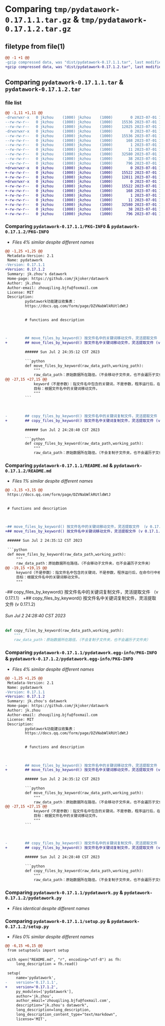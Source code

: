 # Comparing `tmp/pydatawork-0.17.1.1.tar.gz` & `tmp/pydatawork-0.17.1.2.tar.gz`

## filetype from file(1)

```diff
@@ -1 +1 @@
-gzip compressed data, was "dist/pydatawork-0.17.1.1.tar", last modified: Sat Jul  1 17:18:52 2023, max compression
+gzip compressed data, was "dist/pydatawork-0.17.1.2.tar", last modified: Sat Jul  1 17:22:18 2023, max compression
```

## Comparing `pydatawork-0.17.1.1.tar` & `pydatawork-0.17.1.2.tar`

### file list

```diff
@@ -1,11 +1,11 @@
-drwxrwxr-x   0 jkzhou    (1000) jkzhou    (1000)        0 2023-07-01 17:18:52.000000 pydatawork-0.17.1.1/
--rw-rw-r--   0 jkzhou    (1000) jkzhou    (1000)    15536 2023-07-01 17:18:52.000000 pydatawork-0.17.1.1/PKG-INFO
--rw-rw-r--   0 jkzhou    (1000) jkzhou    (1000)    12025 2023-07-01 17:17:45.000000 pydatawork-0.17.1.1/README.md
-drwxrwxr-x   0 jkzhou    (1000) jkzhou    (1000)        0 2023-07-01 17:18:52.000000 pydatawork-0.17.1.1/pydatawork.egg-info/
--rw-rw-r--   0 jkzhou    (1000) jkzhou    (1000)    15536 2023-07-01 17:18:52.000000 pydatawork-0.17.1.1/pydatawork.egg-info/PKG-INFO
--rw-rw-r--   0 jkzhou    (1000) jkzhou    (1000)      168 2023-07-01 17:18:52.000000 pydatawork-0.17.1.1/pydatawork.egg-info/SOURCES.txt
--rw-rw-r--   0 jkzhou    (1000) jkzhou    (1000)        1 2023-07-01 17:18:52.000000 pydatawork-0.17.1.1/pydatawork.egg-info/dependency_links.txt
--rw-rw-r--   0 jkzhou    (1000) jkzhou    (1000)       11 2023-07-01 17:18:52.000000 pydatawork-0.17.1.1/pydatawork.egg-info/top_level.txt
--rw-rw-r--   0 jkzhou    (1000) jkzhou    (1000)    32580 2023-07-01 17:10:17.000000 pydatawork-0.17.1.1/pydatawork.py
--rw-rw-r--   0 jkzhou    (1000) jkzhou    (1000)       38 2023-07-01 17:18:52.000000 pydatawork-0.17.1.1/setup.cfg
--rw-rw-r--   0 jkzhou    (1000) jkzhou    (1000)      796 2023-07-01 16:36:42.000000 pydatawork-0.17.1.1/setup.py
+drwxrwxr-x   0 jkzhou    (1000) jkzhou    (1000)        0 2023-07-01 17:22:18.000000 pydatawork-0.17.1.2/
+-rw-rw-r--   0 jkzhou    (1000) jkzhou    (1000)    15522 2023-07-01 17:22:18.000000 pydatawork-0.17.1.2/PKG-INFO
+-rw-rw-r--   0 jkzhou    (1000) jkzhou    (1000)    12011 2023-07-01 17:20:59.000000 pydatawork-0.17.1.2/README.md
+drwxrwxr-x   0 jkzhou    (1000) jkzhou    (1000)        0 2023-07-01 17:22:18.000000 pydatawork-0.17.1.2/pydatawork.egg-info/
+-rw-rw-r--   0 jkzhou    (1000) jkzhou    (1000)    15522 2023-07-01 17:22:18.000000 pydatawork-0.17.1.2/pydatawork.egg-info/PKG-INFO
+-rw-rw-r--   0 jkzhou    (1000) jkzhou    (1000)      168 2023-07-01 17:22:18.000000 pydatawork-0.17.1.2/pydatawork.egg-info/SOURCES.txt
+-rw-rw-r--   0 jkzhou    (1000) jkzhou    (1000)        1 2023-07-01 17:22:18.000000 pydatawork-0.17.1.2/pydatawork.egg-info/dependency_links.txt
+-rw-rw-r--   0 jkzhou    (1000) jkzhou    (1000)       11 2023-07-01 17:22:18.000000 pydatawork-0.17.1.2/pydatawork.egg-info/top_level.txt
+-rw-rw-r--   0 jkzhou    (1000) jkzhou    (1000)    32580 2023-07-01 17:10:17.000000 pydatawork-0.17.1.2/pydatawork.py
+-rw-rw-r--   0 jkzhou    (1000) jkzhou    (1000)       38 2023-07-01 17:22:18.000000 pydatawork-0.17.1.2/setup.cfg
+-rw-rw-r--   0 jkzhou    (1000) jkzhou    (1000)      796 2023-07-01 17:22:12.000000 pydatawork-0.17.1.2/setup.py
```

### Comparing `pydatawork-0.17.1.1/PKG-INFO` & `pydatawork-0.17.1.2/PKG-INFO`

 * *Files 4% similar despite different names*

```diff
@@ -1,25 +1,25 @@
 Metadata-Version: 2.1
 Name: pydatawork
-Version: 0.17.1.1
+Version: 0.17.1.2
 Summary: jk.zhou's datawork
 Home-page: https://github.com/jkjoker/datawork
 Author: jk.zhou
 Author-email: zhouqiling.bjfu@foxmail.com
 License: MIT
 Description: 
         pydatawork功能建议收集表：
         https://docs.qq.com/form/page/DZVNabWlkRUtldWtJ
         
         
         # functions and description
         
         
         
-        ## move_files_by_keyword() 按文件名中的关键词移动文件，灵活提取文件 （v 0.17.1.1）
+        ## move_files_by_keyword() 按文件名中关键词移动文件，灵活提取文件 (v 0.17.1.2)
         
         ###### Sun Jul 2 24:35:12 CST 2023
         
         ```python
         def move_files_by_keyword(raw_data_path,working_path):
             """
             raw_data_path：原始数据所在路径。（不会移动子文件夹，也不会遍历子文件夹）
@@ -27,15 +27,15 @@
             keyword（不是参数）：指文件名中包含的关键词，不是参数，程序运行后，在命令行中根据提示按需输入。
             目标：根据文件名中的关键词移动文件。
             """
         ```
         
         
         
-        ## copy_files_by_keyword() 按文件名中的关键词复制文件，灵活提取文件 （v 0.17.1.1）
+        ## copy_files_by_keyword() 按文件名中关键词复制文件，灵活提取文件 (v 0.17.1.2)
         
         ###### Sun Jul 2 24:28:40 CST 2023
         
         ```python
         def copy_files_by_keyword(raw_data_path,working_path):
             """
             raw_data_path：原始数据所在路径。（不会复制子文件夹，也不会遍历子文件夹）
```

### Comparing `pydatawork-0.17.1.1/README.md` & `pydatawork-0.17.1.2/README.md`

 * *Files 1% similar despite different names*

```diff
@@ -3,15 +3,15 @@
 https://docs.qq.com/form/page/DZVNabWlkRUtldWtJ
 
 
 # functions and description
 
 
 
-## move_files_by_keyword() 按文件名中的关键词移动文件，灵活提取文件 （v 0.17.1.1）
+## move_files_by_keyword() 按文件名中关键词移动文件，灵活提取文件 (v 0.17.1.2)
 
 ###### Sun Jul 2 24:35:12 CST 2023
 
 ```python
 def move_files_by_keyword(raw_data_path,working_path):
     """
     raw_data_path：原始数据所在路径。（不会移动子文件夹，也不会遍历子文件夹）
@@ -19,15 +19,15 @@
     keyword（不是参数）：指文件名中包含的关键词，不是参数，程序运行后，在命令行中根据提示按需输入。
     目标：根据文件名中的关键词移动文件。
     """
 ```
 
 
 
-## copy_files_by_keyword() 按文件名中的关键词复制文件，灵活提取文件 （v 0.17.1.1）
+## copy_files_by_keyword() 按文件名中关键词复制文件，灵活提取文件 (v 0.17.1.2)
 
 ###### Sun Jul 2 24:28:40 CST 2023
 
 ```python
 def copy_files_by_keyword(raw_data_path,working_path):
     """
     raw_data_path：原始数据所在路径。（不会复制子文件夹，也不会遍历子文件夹）
```

### Comparing `pydatawork-0.17.1.1/pydatawork.egg-info/PKG-INFO` & `pydatawork-0.17.1.2/pydatawork.egg-info/PKG-INFO`

 * *Files 4% similar despite different names*

```diff
@@ -1,25 +1,25 @@
 Metadata-Version: 2.1
 Name: pydatawork
-Version: 0.17.1.1
+Version: 0.17.1.2
 Summary: jk.zhou's datawork
 Home-page: https://github.com/jkjoker/datawork
 Author: jk.zhou
 Author-email: zhouqiling.bjfu@foxmail.com
 License: MIT
 Description: 
         pydatawork功能建议收集表：
         https://docs.qq.com/form/page/DZVNabWlkRUtldWtJ
         
         
         # functions and description
         
         
         
-        ## move_files_by_keyword() 按文件名中的关键词移动文件，灵活提取文件 （v 0.17.1.1）
+        ## move_files_by_keyword() 按文件名中关键词移动文件，灵活提取文件 (v 0.17.1.2)
         
         ###### Sun Jul 2 24:35:12 CST 2023
         
         ```python
         def move_files_by_keyword(raw_data_path,working_path):
             """
             raw_data_path：原始数据所在路径。（不会移动子文件夹，也不会遍历子文件夹）
@@ -27,15 +27,15 @@
             keyword（不是参数）：指文件名中包含的关键词，不是参数，程序运行后，在命令行中根据提示按需输入。
             目标：根据文件名中的关键词移动文件。
             """
         ```
         
         
         
-        ## copy_files_by_keyword() 按文件名中的关键词复制文件，灵活提取文件 （v 0.17.1.1）
+        ## copy_files_by_keyword() 按文件名中关键词复制文件，灵活提取文件 (v 0.17.1.2)
         
         ###### Sun Jul 2 24:28:40 CST 2023
         
         ```python
         def copy_files_by_keyword(raw_data_path,working_path):
             """
             raw_data_path：原始数据所在路径。（不会复制子文件夹，也不会遍历子文件夹）
```

### Comparing `pydatawork-0.17.1.1/pydatawork.py` & `pydatawork-0.17.1.2/pydatawork.py`

 * *Files identical despite different names*

### Comparing `pydatawork-0.17.1.1/setup.py` & `pydatawork-0.17.1.2/setup.py`

 * *Files 0% similar despite different names*

```diff
@@ -6,15 +6,15 @@
 from setuptools import setup
 
 with open("README.md", "r", encoding="utf-8") as fh:
     long_description = fh.read()
 
 setup(
     name='pydatawork',
-    version='0.17.1.1',
+    version='0.17.1.2',
     py_modules=['pydatawork'],
     author='jk.zhou',
     author_email='zhouqiling.bjfu@foxmail.com',
     description="jk.zhou's datawork",
     long_description=long_description,
     long_description_content_type="text/markdown",
     license='MIT',
```


